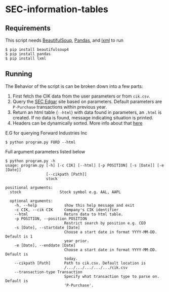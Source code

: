 # SEC-information-tables

## Requirements

This script needs [BeautifulSoup](https://www.crummy.com/software/BeautifulSoup/), [Pandas](https://pandas.pydata.org/), and [lxml](https://lxml.de/) to run
```
$ pip install beautifulsoup4
$ pip install pandas
$ pip install lxml
```

## Running
The Behavior of the script is can be broken down into a few parts:
1. First fetch the CIK data from the user parameters or from `cik.csv`.
2. Query the [SEC Edgar](https://www.sec.gov) site based on parameters. Default parameters are `P-Purchase` transactions within previous year.
3. Return an html table (`--html`) with data found in parameters, an `.html` is created. If no data is found, message indicating situation is printed.
4. Headers can be dynamically sorted. More info about that [here](https://mottie.github.io/tablesorter/docs/)

E.G for querying Forward Industries Inc
```
$ python program.py FORD --html
```

Full argument parameters listed below

```
$ python program.py -h
usage: program.py [-h] [-c CIK] [--html] [-p POSITION] [-s [Date]] [-e [Date]]
                  [--cikpath [Path]]
                  stock

positional arguments:
  stock                 Stock symbol e.g. AAL, AAPL

  optional arguments:
    -h, --help            show this help message and exit
    -c CIK, --cik CIK     Company's CIK identifier
    --html                Return data to html table.
    -p POSITION, --position POSITION
                          Restrict search by position e.g. CEO
    -s [Date], --startdate [Date]
                          Choose a start date in format YYYY-MM-DD. Default is 1
                          year prior.
    -e [Date], --enddate [Date]
                          Choose a start date in format YYYY-MM-DD. Default is
                          today.
    --cikpath [Path]      Path to cik.csv. Default location is
                          /.../.../.../.../.../cik.csv
    --transaction-type Transaction
                          Specify what transaction type to parse on. Default is
                          'P-Purchase'.
  ```
